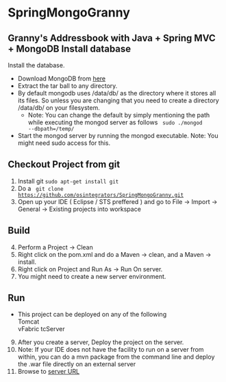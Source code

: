 SpringMongoGranny
================

Granny's Addressbook with Java + Spring MVC + MongoDB
Install database
----------------
Install the database.
* Download MongoDB from [here](http://www.mongodb.org/downloads)
* Extract the tar ball to any directory. 
* By default mongodb uses /data/db/ as the directory where it stores all its files. So unless you are changing that you need to create a directory /data/db/ on your filesystem.
    * Note: You can change the default by simply mentioning the path while executing the mongod server as follows <code> sudo ./mongod --dbpath=/temp/</code>
* Start the mongod server by running the mongod executable. Note: You might need sudo access for this.

Checkout Project from git
-------------------------
1. Install git  <code>sudo apt-get install git</code>
2. Do a <code> git clone https://github.com/osintegrators/SpringMongoGranny.git </code>
2. Open up your IDE ( Eclipse / STS preffered ) and go to File -> Import -> General -> Existing projects into workspace

Build
-----
4. Perform a Project -> Clean
5. Right click on the pom.xml and do a Maven -> clean, and a Maven -> install.
6. Right click on Project and Run As -> Run On server.
7. You might need to create a new server environment.

Run
---
* This project can be deployed on any of the following
<br> Tomcat
<br> vFabric tcServer
9. After you create a server, Deploy the project on the server. 
10. Note: If your IDE does not have the facility to run on a server from within, you can do a mvn package from the command line and deploy the .war file directly on an external server
11. Browse to [server URL](http://localhost:8080/SpringMongoGranny/)
